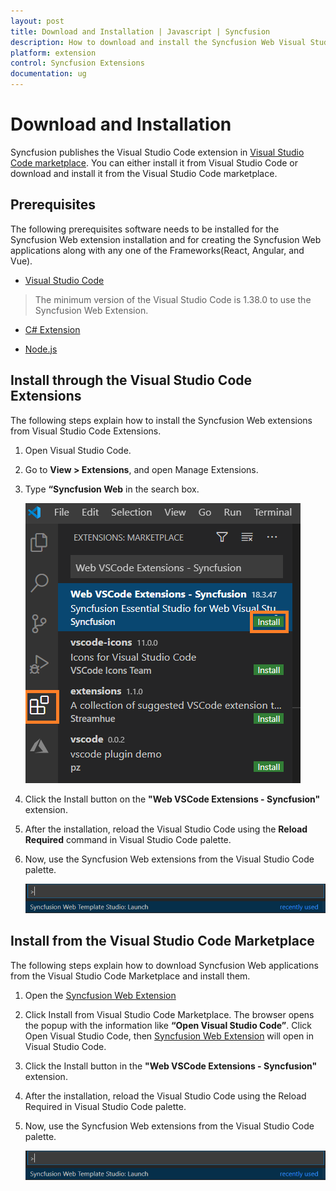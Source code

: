 ```yaml
---
layout: post
title: Download and Installation | Javascript | Syncfusion
description: How to download and install the Syncfusion Web Visual Studio Extensions from Visual Studio Market Place
platform: extension
control: Syncfusion Extensions
documentation: ug
---
```


# Download and Installation

Syncfusion publishes the Visual Studio Code extension in [Visual Studio Code marketplace](https://marketplace.visualstudio.com/items?itemName=SyncfusionInc.Angular-VSCode-Extensions). You can either install it from Visual Studio Code or download and install it from the Visual Studio Code marketplace.

## Prerequisites

The following prerequisites software needs to be installed for the Syncfusion Web extension installation and for creating the Syncfusion Web applications along with any one of the Frameworks(React, Angular, and Vue).

* [Visual Studio Code](https://code.visualstudio.com/download)

 > The minimum version of the Visual Studio Code is 1.38.0 to use the Syncfusion Web Extension.

* [C# Extension](https://marketplace.visualstudio.com/items?itemName=ms-vscode.csharp)

* [Node.js](https://nodejs.org/en/download/)

## Install through the Visual Studio Code Extensions

The following steps explain how to install the Syncfusion Web extensions from Visual Studio Code Extensions.

1. Open Visual Studio Code.

2. Go to **View > Extensions**, and open Manage Extensions.

3. Type **“Syncfusion Web** in the search box.

     ![Extension](images/Extension.png)

4. Click the Install button on the **"Web VSCode Extensions - Syncfusion"** extension.

5. After the installation, reload the Visual Studio Code using the **Reload Required** command in Visual Studio Code palette.

6. Now, use the Syncfusion Web extensions from the Visual Studio Code palette.

     ![CreateProjectPalette](images/CreateProjectPalette.png)

## Install from the Visual Studio Code Marketplace

The following steps explain how to download Syncfusion Web applications from the Visual Studio Code Marketplace and install them.

1. Open the [Syncfusion Web Extension](https://marketplace.visualstudio.com/items?itemName=SyncfusionInc.Web-VSCode-Extensions)

2. Click Install from Visual Studio Code Marketplace. The browser opens the popup with the information like **“Open Visual Studio Code”**. Click Open Visual Studio Code, then [Syncfusion Web Extension](https://marketplace.visualstudio.com/items?itemName=SyncfusionInc.Angular-VSCode-Extensions) will open in Visual Studio Code.

3. Click the Install button in the **"Web VSCode Extensions - Syncfusion"** extension.

4. After the installation, reload the Visual Studio Code using the Reload Required in Visual Studio Code palette.

5. Now, use the Syncfusion Web extensions from the Visual Studio Code palette.

     ![CreateProjectPalette](images/CreateProjectPalette.png)